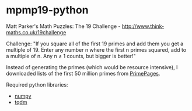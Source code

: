 # mpmp19-python

Matt Parker's Math Puzzles: The 19 Challenge - http://www.think-maths.co.uk/19challenge 

Challenge: "If you square all of the first 19 primes and add them you get a multiple of 19.
            Enter any number n where the first n primes squared, add to a multiple of n. Any n ≠ 1 counts, but bigger is better!"

Instead of generating the primes (which would be resource intensive), I downloaded lists of the first 50 million primes from [PrimePages](https://primes.utm.edu/lists/small/millions/).

Required python libraries: 
- [numpy](https://numpy.org/)
- [tqdm](https://github.com/tqdm/tqdm)
